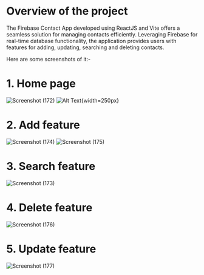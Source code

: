 # Overview of the project

The Firebase Contact App developed using ReactJS and Vite offers a seamless solution for managing contacts efficiently. Leveraging Firebase for real-time database functionality, the application provides users with features for adding, updating, searching and deleting contacts.

Here are some screenshots of it:-

# 1. Home page
![Screenshot (172)](https://github.com/VinaySoni04/Firebase-Contact-App/assets/98009479/a0e5b2a3-df2d-47e7-8764-52eec89d87c5)
![Alt Text](https://github.com/VinaySoni04/Firebase-Contact-App/assets/98009479/345a1678-ce15-4bd7-8edc-f01bb9e6c215){width=250px}

# 2. Add feature
![Screenshot (174)](https://github.com/VinaySoni04/Firebase-Contact-App/assets/98009479/6bb18148-d38f-43e7-a079-6a248afb5a94) ![Screenshot (175)](https://github.com/VinaySoni04/Firebase-Contact-App/assets/98009479/a8beced6-d4f6-4ee7-bbe7-ed5f44beda9a)


# 3. Search feature
![Screenshot (173)](https://github.com/VinaySoni04/Firebase-Contact-App/assets/98009479/fe4233ac-f6cc-41ea-b6b2-6b70d44b6b66)

# 4. Delete feature
![Screenshot (176)](https://github.com/VinaySoni04/Firebase-Contact-App/assets/98009479/09e406ec-3f9e-4791-a1c3-af784757190d)

# 5. Update feature
![Screenshot (177)](https://github.com/VinaySoni04/Firebase-Contact-App/assets/98009479/3323c54c-70d2-44d0-bfb3-0173f5b7f791)

